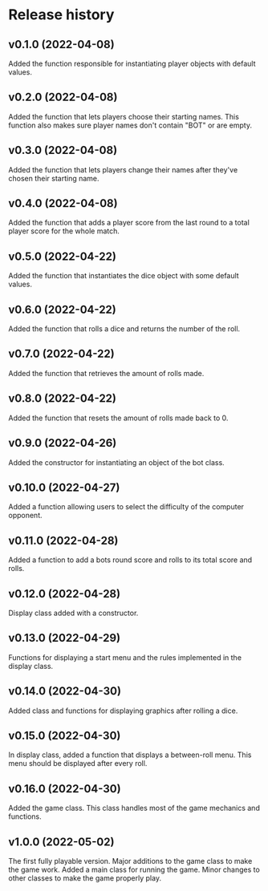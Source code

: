 Release history
========================

v0.1.0 (2022-04-08)
------------------------
Added the function responsible for instantiating player objects
with default values.

v0.2.0 (2022-04-08)
------------------------
Added the function that lets players choose their starting names.
This function also makes sure player names don't contain "BOT" or are empty.

v0.3.0 (2022-04-08)
------------------------
Added the function that lets players change their names after they've
chosen their starting name.

v0.4.0 (2022-04-08)
------------------------
Added the function that adds a player score from the last round to
a total player score for the whole match.

v0.5.0 (2022-04-22)
------------------------
Added the function that instantiates the dice object with some
default values.

v0.6.0 (2022-04-22)
------------------------
Added the function that rolls a dice and returns the number of the roll.

v0.7.0 (2022-04-22)
------------------------
Added the function that retrieves the amount of rolls made.

v0.8.0 (2022-04-22)
------------------------
Added the function that resets the amount of rolls made back to 0.

v0.9.0 (2022-04-26)
------------------------
Added the constructor for instantiating an object of the bot class.

v0.10.0 (2022-04-27)
------------------------
Added a function allowing users to select the difficulty of the computer
opponent.

v0.11.0 (2022-04-28)
-----------------------
Added a function to add a bots round score and rolls to its total score
and rolls.

v0.12.0 (2022-04-28)
-----------------------
Display class added with a constructor.

v0.13.0 (2022-04-29)
-----------------------
Functions for displaying a start menu and the rules implemented in the
display class.

v0.14.0 (2022-04-30)
-----------------------
Added class and functions for displaying graphics after rolling a dice.

v0.15.0 (2022-04-30)
-----------------------
In display class, added a function that displays a between-roll menu.
This menu should be displayed after every roll.

v0.16.0 (2022-04-30)
-----------------------
Added the game class. This class handles most of the game mechanics and
functions.

v1.0.0 (2022-05-02)
-----------------------
The first fully playable version. Major additions to the game class
to make the game work. Added a main class for running the game.
Minor changes to other classes to make the game properly play.
